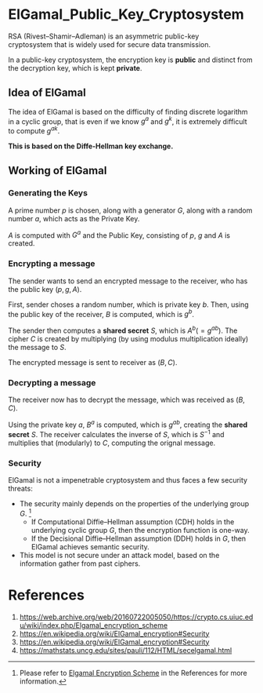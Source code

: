 # ElGamal_Public_Key_Cryptosystem
RSA (Rivest–Shamir–Adleman) is an asymmetric public-key cryptosystem that is widely used for secure data transmission.

In a public-key cryptosystem, the encryption key is **public** and distinct from the decryption key, which is kept **private**. 


## Idea of ElGamal

The idea of ElGamal is based on the difficulty of finding discrete logarithm in a cyclic group, that is even if we know $g^a$ and $g^k$, it is extremely difficult to compute $g^{ak}$.

**This is based on the Diffe-Hellman key exchange.**
## Working of ElGamal

### Generating the Keys
A prime number $p$ is chosen, along with a generator $G$, along with a random number $a$, which acts as the Private Key.

$A$ is computed with $G^a$ and the Public Key, consisting of $p$, $g$ and $A$ is created.

### Encrypting a message
The sender wants to send an encrypted message to the receiver, who has the public key $(p,g,A)$.

First, sender choses a random number, which is private key $b$. Then, using the public key of the receiver, $B$ is computed, which is $g^b$.

The sender then computes a **shared secret** $S$, which is $A^b( = g^{ab})$. The cipher $C$ is created by multiplying (by using modulus multiplication ideally) the message to $S$.

The encrypted message is sent to receiver as $(B, C)$.

### Decrypting a message
The receiver now has to decrypt the message, which was received as $(B,C)$.

Using the private key $a$, $B^a$ is computed, which is $g^{ab}$, creating the **shared secret** $S$. The receiver calculates the inverse of $S$, which is $S^{-1}$ and multiplies that (modularly) to $C$, computing the orignal message.

### Security

ElGamal is not a impenetrable cryptosystem and thus faces a few security threats:

- The security mainly depends on the properties of the underlying group $G$. [^1]
  - If Computational Diffie–Hellman assumption (CDH) holds in the underlying cyclic group $G$, then the encryption function is one-way.
  - If the Decisional Diffie–Hellman assumption (DDH) holds in $G$, then ElGamal achieves semantic security.
- This model is not secure under an attack model, based on the information gather from past ciphers.
[^1]: Please refer to [Elgamal Encryption Scheme](https://web.archive.org/web/20160722005050/https://crypto.cs.uiuc.edu/wiki/index.php/Elgamal_encryption_scheme) in the References for more information.

# References
1. https://web.archive.org/web/20160722005050/https://crypto.cs.uiuc.edu/wiki/index.php/Elgamal_encryption_scheme
2. https://en.wikipedia.org/wiki/ElGamal_encryption#Security
3. https://en.wikipedia.org/wiki/ElGamal_encryption#Security
4. https://mathstats.uncg.edu/sites/pauli/112/HTML/secelgamal.html


